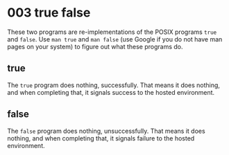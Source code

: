 # 003 true false

These two programs are re-implementations of the POSIX programs `true` and `false`.
Use `man true` and `man false` (use Google if you do not have man pages on your system) to figure out what these programs do.

## true
The `true` program does nothing, successfully.
That means it does nothing, and when completing that, it signals success to the hosted environment.

## false
The `false` program does nothing, unsuccessfully.
That means it does nothing, and when completing that, it signals failure to the hosted environment.

